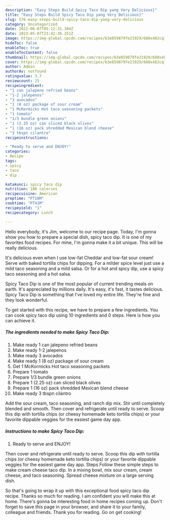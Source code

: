 ```yaml
---
description: "Easy Steps Build Spicy Taco Dip yang Very Delicious}"
title: "Easy Steps Build Spicy Taco Dip yang Very Delicious}"
slug: 576-easy-steps-build-spicy-taco-dip-yang-very-delicious
category: Uncategorized
date: 2022-06-07T05:12:31.384Z
date: 2023-05-07T23:42:36.251Z
image: https://img-global.cpcdn.com/recipes/b3e859879fe21929/680x482cq70/spicy-taco-dip-recipe-main-photo.jpg
hideToc: false
enableToc: true
enableTocContent: false
thumbnail: https://img-global.cpcdn.com/recipes/b3e859879fe21929/680x482cq70/spicy-taco-dip-recipe-main-photo.jpg
cover: https://img-global.cpcdn.com/recipes/b3e859879fe21929/680x482cq70/spicy-taco-dip-recipe-main-photo.jpg
author: Admin
authorAv: notfound
ratingvalue: 3.7
reviewcount: 25
recipeingredient:
- "1 can jalepeno refried beans"
- "1-2 jalepenos"
- "3 avocados"
- "1 (8 oz) package of sour cream"
- "1 McKormicks Hot taco seasoning packets"
- "1 tomato"
- "1/3 bundle green onions"
- "1 (2.25 oz) can sliced black olives"
- "1 (16 oz) pack shredded Mexican blend cheese"
- "3 tbspn cilantro"
recipeinstructions:

- "Ready to serve and ENJOY!"
categories:
- Recipe
tags:
- spicy
- taco
- dip

katakunci: spicy taco dip 
nutrition: 108 calories
recipecuisine: American
preptime: "PT18M"
cooktime: "PT41M"
recipeyield: "1"
recipecategory: Lunch

---
```



Hello everybody, it's Jim, welcome to our recipe page. Today, I'm gonna show you how to prepare a special dish, spicy taco dip. It is one of my favorites food recipes. For mine, I'm gonna make it a bit unique. This will be really delicious.

It&#39;s delicious even when I use low-fat Cheddar and low-fat sour cream! Serve with baked tortilla chips for dipping. For a milder spice level just use a mild taco seasoning and a mild salsa. Or for a hot and spicy dip, use a spicy taco seasoning and a hot salsa.

Spicy Taco Dip is one of the most popular of current trending meals on earth. It's appreciated by millions daily. It's easy, it's fast, it tastes delicious. Spicy Taco Dip is something that I've loved my entire life. They're fine and they look wonderful.


To get started with this recipe, we have to prepare a few ingredients. You can cook spicy taco dip using 10 ingredients and 0 steps. Here is how you can achieve it.

<!--inarticleads1-->

##### The ingredients needed to make Spicy Taco Dip:

1. Make ready 1 can jalepeno refried beans
1. Make ready 1-2 jalepenos
1. Make ready 3 avocados
1. Make ready 1 (8 oz) package of sour cream
1. Get 1 McKormicks Hot taco seasoning packets
1. Prepare 1 tomato
1. Prepare 1/3 bundle green onions
1. Prepare 1 (2.25 oz) can sliced black olives
1. Prepare 1 (16 oz) pack shredded Mexican blend cheese
1. Make ready 3 tbspn cilantro


Add the sour cream, taco seasoning, and ranch dip mix. Stir until completely blended and smooth. Then cover and refrigerate until ready to serve. Scoop this dip with tortilla chips (or cheesy homemade keto tortilla chips) or your favorite dippable veggies for the easiest game day app. 

<!--inarticleads2-->

##### Instructions to make Spicy Taco Dip:


1. Ready to serve and ENJOY!

Then cover and refrigerate until ready to serve. Scoop this dip with tortilla chips (or cheesy homemade keto tortilla chips) or your favorite dippable veggies for the easiest game day app. Steps Follow these simple steps to make cream cheese taco dip. In a mixing bowl, mix sour cream, cream cheese, and taco seasoning. Spread cheese mixture on a large serving dish. 

So that's going to wrap it up with this exceptional food spicy taco dip recipe. Thanks so much for reading. I am confident you will make this at home. There's gonna be interesting food in home recipes coming up. Don't forget to save this page in your browser, and share it to your family, colleague and friends. Thank you for reading. Go on get cooking!
